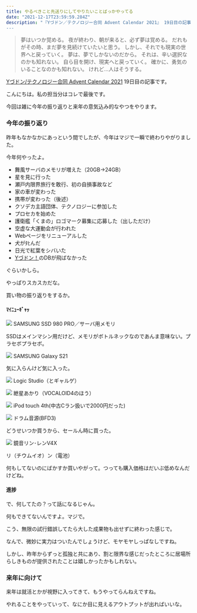 ```yaml
---
title: やるべきこと先送りにしてやりたいことばっかやってる
date: "2021-12-17T23:59:59.284Z"
description: "『Yづドン／テクノロジー合同 Advent Calendar 2021』 19日目の記事です。雑に今年の振り返りとかします。
---
```

> 夢はいつか覚める。
> 夜が終わり、朝が来ると、必ず夢は覚める。
> だれもがその時、まだ夢を見続けていたいと思う。
> しかし、それでも現実の世界へと戻っていく。
> 夢は、夢でしかないのだから。
> それは、辛い選択なのかも知れない。
> 自ら目を開け、現実へと戻っていく。
> 確かに、勇気のいることなのかも知れない。
> けれど…人はそうする。

[Yづドン/テクノロジー合同 Advent Calendar 2021](https://adventar.org/calendars/6890) 19日目の記事です。

こんにちは。私の担当分はコレで最後です。

今回は雑に今年の振り返りと来年の意気込み的なやつをやります。

### 今年の振り返り
昨年もなかなかにあっという間でしたが、今年はマジで一瞬で終わりやがりました。

今年何やったよ。

- 舞風サーバのメモリが増えた（20GB→24GB）
- 星を見に行った
- 瀬戸内限界旅行を敢行、初の自損事故など
- 家の車が変わった
- 携帯が変わった（後述）
- クソデカ主語団体、テクノロジーに参加した
- プロセカを始めた
- 護衛艦「くまの」ロゴマーク募集に応募した（出しただけ）
- 空虚な大運動会が行われた
- Webページをリニューアルした
- 犬がﾀﾋんだ
- 日光で紅葉をシバいた
- [Yづドン！](https://mstdn.y-zu.org/)のDBが飛ばなかった

ぐらいかしら。

やっぱりスカスカだな。

買い物の振り返りをするか。

#### ﾏｲﾆｭｰｷﾞｬｯ

![](./img/mng_01.jpg)
SAMSUNG SSD 980 PRO／サーバ用メモリ

SSDはメインマシン用だけど、メモリがボトルネックなのであんま意味ない。プラセボプラセボ。

![](./img/mng_02.jpg)
SAMSUNG Galaxy S21

気に入らんけど気に入った。

![](./img/mng_03.jpg)
Logic Studio（とギャルゲ）

![](./img/mbg_04.jpg)
紲星あかり（VOCALOID4のほう）

![](./img/mng_05.jpg)
iPod touch 4th(中古Cラン扱いで2000円だった)

![](./img/mng_06.jpg)
ドラム音源(BFD3)

どうせいつか買うから、セールん時に買った。

![](./img/mng_07.jpg)
鏡音リン･レンV4X

リ（チウムイオ）ン（電池）

何もしてないのにばかすか買いやがって。つっても購入価格はだいぶ低めなんだけどね。

#### 進捗
で、何してたの？って話になるじゃん。

何もできてないんですよ。マジで。

こう、無限の試行錯誤してたら大した成果物も出せずに終わった感じで。

なんで、微妙に実力はついたんでしょうけど、モヤモヤしっぱなしですね。

しかし、昨年からずっと孤独と共にあり、割と限界な感じだったところに居場所らしきものが提供されたことは嬉しかったかもしれない。

### 来年に向けて
来年は就活とかが視野に入ってきて、もうやってらんねえですね。

やれることをやっていって、なにか目に見えるアウトプットが出ればいいな。